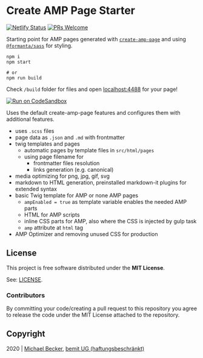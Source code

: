 # Create AMP Page Starter

[![Netlify Status](https://api.netlify.com/api/v1/badges/c2214cb4-af67-4525-a4ce-a4c68d3fa70d/deploy-status)](https://app.netlify.com/sites/create-amp-page/deploys)
[![PRs Welcome](https://img.shields.io/badge/PRs-welcome-brightgreen.svg?style=flat-square)](http://makeapullrequest.com)

Starting point for AMP pages generated with [`create-amp-page`](https://github.com/bemit/create-amp-page) and using [`@formanta/sass`](https://formanta.bemit.codes) for styling.

    npm i
    npm start

    # or
    npm run build

Check `/build` folder for files and open [localhost:4488](http://localhost:4488) for your page!

[![Run on CodeSandbox](https://img.shields.io/badge/run%20on%20CodeSandbox-blue?labelColor=fff&logoColor=505050&style=for-the-badge&logo=codesandbox)](https://codesandbox.io/s/github/bemit/create-amp-page-starter)

Uses the default create-amp-page features and configures them with additional features.

- uses `.scss` files
- page data as `.json` and `.md` with frontmatter
- twig templates and pages
    - automatic pages by template files in `src/html/pages`
    - using page filename for
        - frontmatter files resolution
        - links generation (e.g. canonical)
- media optimizing for png, jpg, gif, svg
- markdown to HTML generation, preinstalled markdown-it plugins for extended syntax
- basic Twig template for AMP or none AMP pages
    - `ampEnabled = true` as template variable enables the needed AMP parts
    - HTML for AMP scripts
    - inline CSS parts for AMP, also where the CSS is injected by gulp task
    - `amp` attribute at `html` tag
- AMP Optimizer and removing unused CSS for production

## License

This project is free software distributed under the **MIT License**.

See: [LICENSE](LICENSE).

### Contributors

By committing your code/creating a pull request to this repository you agree to release the code under the MIT License attached to the repository.

## Copyright

2020 | [Michael Becker](https://mlbr.xyz), [bemit UG (haftungsbeschränkt)](https://bemit.codes)

